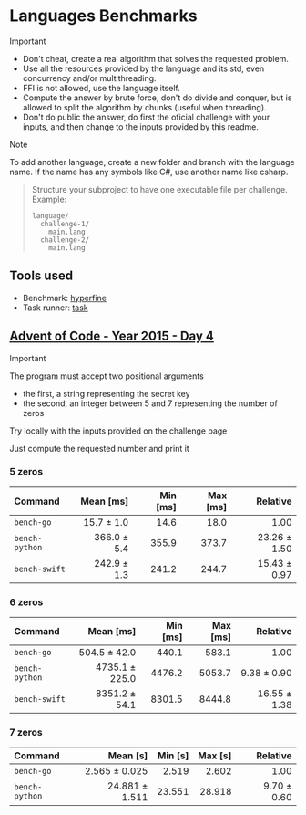 # Languages Benchmarks

> [!IMPORTANT]
> - Don't cheat, create a real algorithm that solves the requested problem.
> - Use all the resources provided by the language and its std, even concurrency and/or multithreading.
> - FFI is not allowed, use the language itself.
> - Compute the answer by brute force, don't do divide and conquer, but is allowed to split the algorithm by chunks (useful when threading).
> - Don't do public the answer, do first the oficial challenge with your inputs, and then change to the inputs provided by this readme.

> [!NOTE]
> To add another language, create a new folder and branch with the language name. If the name has any symbols like C#, use another name like csharp.

> Structure your subproject to have one executable file per challenge. Example:
> ```
> language/
>   challenge-1/
>     main.lang
>   challenge-2/
>     main.lang
> ```

## Tools used

- Benchmark: [hyperfine](https://github.com/sharkdp/hyperfine)
- Task runner: [task](https://taskfile.dev/)

## [Advent of Code - Year 2015 - Day 4](https://adventofcode.com/2015/day/4)

> [!IMPORTANT]
> The program must accept two positional arguments
> - the first, a string representing the secret key
> - the second, an integer between 5 and 7 representing the number of zeros
>
> Try locally with the inputs provided on the challenge page
>
> Just compute the requested number and print it

### 5 zeros

| Command | Mean [ms] | Min [ms] | Max [ms] | Relative |
|:---|---:|---:|---:|---:|
| `bench-go` | 15.7 ± 1.0 | 14.6 | 18.0 | 1.00 |
| `bench-python` | 366.0 ± 5.4 | 355.9 | 373.7 | 23.26 ± 1.50 |
| `bench-swift` | 242.9 ± 1.3 | 241.2 | 244.7 | 15.43 ± 0.97 |

### 6 zeros

| Command | Mean [ms] | Min [ms] | Max [ms] | Relative |
|:---|---:|---:|---:|---:|
| `bench-go` | 504.5 ± 42.0 | 440.1 | 583.1 | 1.00 |
| `bench-python` | 4735.1 ± 225.0 | 4476.2 | 5053.7 | 9.38 ± 0.90 |
| `bench-swift` | 8351.2 ± 54.1 | 8301.5 | 8444.8 | 16.55 ± 1.38 |

### 7 zeros

| Command | Mean [s] | Min [s] | Max [s] | Relative |
|:---|---:|---:|---:|---:|
| `bench-go` | 2.565 ± 0.025 | 2.519 | 2.602 | 1.00 |
| `bench-python` | 24.881 ± 1.511 | 23.551 | 28.918 | 9.70 ± 0.60 |
